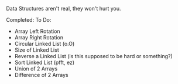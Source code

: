 Data Structures aren't real, they won't hurt you.

Completed:
To Do:
* Array Left Rotation
* Array Right Rotation
* Circular Linked List (o.O)
* Size of Linked List
* Reverse a Linked List (is this supposed to be hard or something?)
* Sort Linked List (pfft, ez)
* Union of 2 Arrays
* Difference of 2 Arrays
